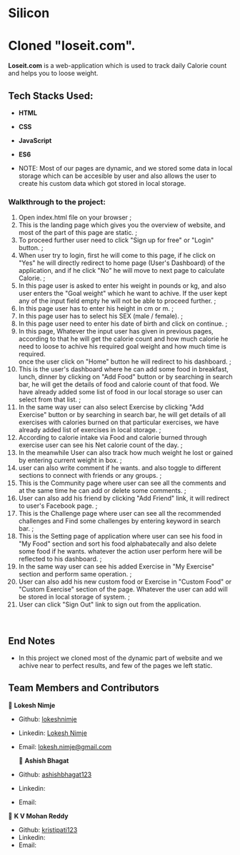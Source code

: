 # Silicon
# Cloned "loseit.com".
**Loseit.com** is a web-application which is used to track daily Calorie count and helps you to loose weight.

 ## Tech Stacks Used:
- **HTML**
- **CSS**
- **JavaScript**
- **ES6**
   
- NOTE: Most of our pages are dynamic, and we stored some data in local storage which can be accesible by user and also  allows the user to create his custom data which got stored in local storage.

### Walkthrough to the project:
1. 	Open index.html file on your browser
    <img src="">;
2.  This is the landing page which gives you the overview of website, and most of the part of this page are static. 
    <img src="">;
3.  To proceed further user need to click "Sign up for free" or "Login" button.
    <img src="">;
4.  When user try to login, first he will come to this page, if he click on "Yes" he will directly redirect to home page    (User's Dashboard) of the application, and if he click "No" he will move to next page to calculate Calorie.
    <img src="">;
5.  In this page user is asked to enter his weight in pounds or kg, and also user enters the "Goal weight" which he want to achive. If the user kept any of the input field empty he will not be able to proceed further.
    <img src="">;
6.  In this page user has to enter his height in cm or m.
    <img src="">;
7.  In this page user has to select his SEX (male / female).
    <img src="">;
8.  In this page user need to enter his date of birth and click on continue.
    <img src="">;
9.  In this page, Whatever the input user has given in previous pages, according to that he will get the calorie count and how much calorie he need to loose to achive his required goal weight and how much time is required.  
once the user click on "Home" button he will redirect to his dashboard.
    <img src="">;
10. This is the user's dashboard where he can add some food in breakfast, lunch, dinner by clicking on "Add Food" button or by searching in search bar, he will get the details of food and calorie count of that food. We have already added some list of food in our local storage so user can select from that list.
    <img src="">;
11. In the same way user can also select Exercise by clicking "Add Exercise" button or by searching in search bar, he will get details of all exercises with calories burned on that particular exercises, we have already added list of exercises  in local storage.
    <img src="">;
12. According to calorie intake via Food and calorie burned through exercise user can see his Net calorie count of the day.
    <img src="">;
13. In the meanwhile User can also track how much weight he lost or gained by entering current weight in box.
    <img src="">;
14. user can also write comment if he wants. and also toggle to different sections to connect with friends or any groups.
    <img src="">;
15. This is the Community page where user can see all the comments and at the same time he can add or delete some comments.
    <img src="">;
16. User can also add his friend by clicking "Add Friend" link, it will redirect to user's Facebook page.
    <img src="">;
17. This is the Challenge page where user can see all the recommended challenges and Find some challenges by entering keyword in search bar.
    <img src="">;
18. This is the Setting page of application where user can see his food in "My Food"  section and sort his food  alphabatecally and also delete some food if he wants. whatever the action user perform here will be reflected to his dashboard.
    <img src="">;
19. In the same way user can see his added Exercise in "My Exercise"  section and perform same operation.
    <img src="">;
20. User can also add his new custom food or Exercise in "Custom Food" or "Custom Exercise" section of the page.
Whatever the user can add will be stored in local storage of system.
    <img src="">;
21. User can click "Sign Out" link to sign out from the application.

<br> 

## End Notes
- In this project we cloned most of the dynamic part of website and we achive near to perfect results, and few of the   pages we left static. 



## Team Members and Contributors

 👤 **Lokesh Nimje**

- Github: [lokeshnimje](https://github.com/lokeshnimje)
- Linkedin: [Lokesh Nimje](https://www.linkedin.com/in/lokesh-nimje-46841ba9/)
- Email: lokesh.nimje@gmail.com
 
  👤 **Ashish Bhagat**
  
- Github: [ashishbhagat123]()
- Linkedin: 
- Email: 

 👤 **K V Mohan Reddy**

- Github: [kristipati123]()
- Linkedin: 
- Email: 